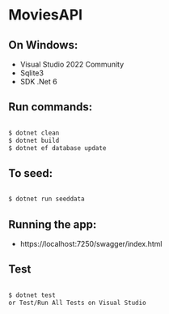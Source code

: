 # MoviesAPI

## On Windows:

 - Visual Studio 2022 Community
 - Sqlite3
 - SDK .Net 6
 
## Run commands:
  ```bash
  
 $ dotnet clean
 $ dotnet build
 $ dotnet ef database update
 
 ```
 
## To seed:
 ```bash
 
 $ dotnet run seeddata
 
 ``` 
 
## Running the app:
 - https://localhost:7250/swagger/index.html
 
## Test

 ```bash

 $ dotnet test
 or Test/Run All Tests on Visual Studio


 ``` 